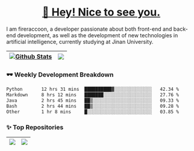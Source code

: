 <h1 align="center"><a href="https://blog.raccooncc.top">👋 Hey! Nice to see you.</a></h1>

I am fireraccoon, a developer passionate about both front-end and back-end development, as well as the development of new technologies in artificial intelligence, currently studying at Jinan University.

| <a href="#"><img src="https://github-readme-stats.raccooncc.top/api?username=fireraccoon&show_icons=true&include_all_commits=true&theme=buefy&hide_border=true" alt="Github Stats" /></a> | <a href="#"><img src="https://github-readme-stats.raccooncc.top/api/top-langs/?username=fireraccoon&layout=compact&theme=buefy&hide_border=true" /></a> |
| --- | --- |

### 🕶 Weekly Development Breakdown

<!--START_SECTION:waka-->

```txt
Python       12 hrs 31 mins  ██████████▓░░░░░░░░░░░░░░   42.34 %
Markdown     8 hrs 12 mins   ███████░░░░░░░░░░░░░░░░░░   27.76 %
Java         2 hrs 45 mins   ██▒░░░░░░░░░░░░░░░░░░░░░░   09.33 %
Bash         2 hrs 44 mins   ██▒░░░░░░░░░░░░░░░░░░░░░░   09.28 %
Other        1 hr 8 mins     █░░░░░░░░░░░░░░░░░░░░░░░░   03.85 %
```

<!--END_SECTION:waka-->

### ✨ Top Repositories

| <a href="https://github.com/fireraccoon/AdvVis-CNN"><img src="https://github-readme-stats.raccooncc.top/api/pin/?username=fireraccoon&repo=AdvVis-CNN&theme=buefy&hide_border=true" /></a> | <a href="https://github.com/fireraccoon/leetcode-solutions"><img src="https://github-readme-stats.raccooncc.top/api/pin/?username=fireraccoon&repo=leetcode-solutions&theme=buefy&hide_border=true" /></a> |
| --- | --- |
